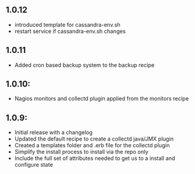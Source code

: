 ## 1.0.12
* introduced template for cassandra-env.sh
* restart service if cassandra-env.sh changes

## 1.0.11
* Added cron based backup system to the backup recipe

## 1.0.10:
* Nagios monitors and collectd plugin applied from the monitors recipe

## 1.0.9:
* Initial release with a changelog
* Updated the default recipe to create a collectd java/JMX plugin
* Created a templates folder and .erb file for the collectd plugin
* Simplify the install process to install via the repo only
* Include the full set of attributes needed to get us to a install and configure state
